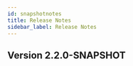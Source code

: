 ```yaml
---
id: snapshotnotes
title: Release Notes
sidebar_label: Release Notes
---
```


## Version 2.2.0-SNAPSHOT
